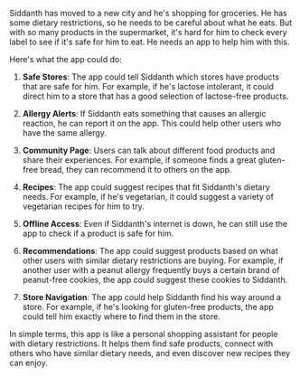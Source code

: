 Siddanth has moved to a new city and he's shopping for groceries. He has some dietary restrictions, so he needs to be careful about what he eats. But with so many products in the supermarket, it's hard for him to check every label to see if it's safe for him to eat. He needs an app to help him with this.

Here's what the app could do:

1. **Safe Stores**: The app could tell Siddanth which stores have products that are safe for him. For example, if he's lactose intolerant, it could direct him to a store that has a good selection of lactose-free products.

2. **Allergy Alerts**: If Siddanth eats something that causes an allergic reaction, he can report it on the app. This could help other users who have the same allergy.

3. **Community Page**: Users can talk about different food products and share their experiences. For example, if someone finds a great gluten-free bread, they can recommend it to others on the app.

4. **Recipes**: The app could suggest recipes that fit Siddanth's dietary needs. For example, if he's vegetarian, it could suggest a variety of vegetarian recipes for him to try.

5. **Offline Access**: Even if Siddanth's internet is down, he can still use the app to check if a product is safe for him.

6. **Recommendations**: The app could suggest products based on what other users with similar dietary restrictions are buying. For example, if another user with a peanut allergy frequently buys a certain brand of peanut-free cookies, the app could suggest these cookies to Siddanth.

7. **Store Navigation**: The app could help Siddanth find his way around a store. For example, if he's looking for gluten-free products, the app could tell him exactly where to find them in the store.

In simple terms, this app is like a personal shopping assistant for people with dietary restrictions. It helps them find safe products, connect with others who have similar dietary needs, and even discover new recipes they can enjoy.
